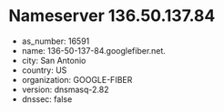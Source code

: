 # Nameserver 136.50.137.84

* as_number: 16591
* name: 136-50-137-84.googlefiber.net.
* city: San Antonio
* country: US
* organization: GOOGLE-FIBER
* version: dnsmasq-2.82
* dnssec: false
